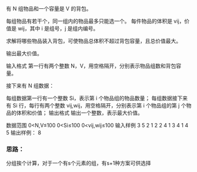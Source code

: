 有 N 组物品和一个容量是 V 的背包。

每组物品有若干个，同一组内的物品最多只能选一个。
每件物品的体积是 vij，价值是 wij，其中 i 是组号，j 是组内编号。

求解将哪些物品装入背包，可使物品总体积不超过背包容量，且总价值最大。

输出最大价值。

输入格式
第一行有两个整数 N，V，用空格隔开，分别表示物品组数和背包容量。

接下来有 N 组数据：

每组数据第一行有一个整数 Si，表示第 i 个物品组的物品数量；
每组数据接下来有 Si 行，每行有两个整数 vij,wij，用空格隔开，分别表示第 i 个物品组的第 j 个物品的体积和价值；
输出格式
输出一个整数，表示最大价值。

数据范围
0<N,V≤100
0<Si≤100
0<vij,wij≤100
输入样例
3 5
2
1 2
2 4
1
3 4
1
4 5
输出样例：
8
### 思路：
分组挨个计算，对于一个有s个元素的组，有s+1种方案可供选择